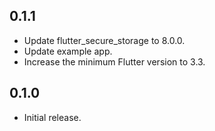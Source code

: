 ## 0.1.1

* Update flutter_secure_storage to 8.0.0.
* Update example app.
* Increase the minimum Flutter version to 3.3.

## 0.1.0

* Initial release.
